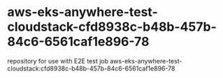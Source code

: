 # aws-eks-anywhere-test-cloudstack-cfd8938c-b48b-457b-84c6-6561caf1e896-78
repository for use with E2E test job aws-eks-anywhere-test-cloudstack:cfd8938c-b48b-457b-84c6-6561caf1e896-78
